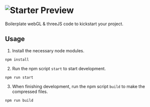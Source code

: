 # ![Starter Preview](https://github.com/tjcages/threejs-starter/blob/master/src/img/common/preview.png)

Boilerplate webGL & threeJS code to kickstart your project.

## Usage

1. Install the necessary node modules.

```
npm install
```

2. Run the npm script `start` to start development.

```
npm run start
```

3. When finishing development, run the npm script `build` to make the compressed files.

```
npm run build
```
